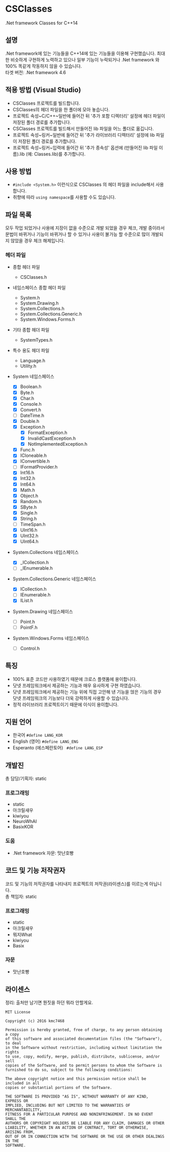 # CSClasses
.Net framework Classes for C++14

## 설명
.Net framework에 있는 기능들을 C++14에 있는 기능들을 이용해 구현했습니다. 최대한 비슷하게 구현하게 노력하고 있으나 일부 기능이 누락되거나 .Net framework 와 100% 똑같게 작동하지 않을 수 있습니다.<br>
타겟 버전: .Net framework 4.6

## 적용 방법 (Visual Studio)
- CSClasses 프로젝트를 빌드합니다.
- CSClasses의 헤더 파일을 한 폴더에 모아 놓습니다.
- 프로젝트 속성~C/C++~일반에 들어간 뒤 '추가 포함 디렉터리' 설정에 헤더 파일이 저장된 폴더 경로를 추가합니다.
- CSClasses 프로젝트를 빌드해서 만들어진 lib 파일을 어느 폴더로 옮깁니다.
- 프로젝트 속성~링커~일반에 들어간 뒤 '추가 라이브러리 디렉터리' 설정에 lib 파일이 저장된 폴더 경로를 추가합니다.
- 프로젝트 속성~링커~입력에 들어간 뒤 '추가 종속성' 옵션에 (만들어진 lib 파일 이름).lib (예: Classes.lib)를 추가합니다.

## 사용 방법
- ```#include <System.h>``` 이런식으로 CSClasses 의 헤더 파일을 include해서 사용합니다.
- 취향에 따라 ```using namespace```를 사용할 수도 있습니다.

## 파일 목록
모두 작업 되었거나 사용에 지장이 없을 수준으로 개발 되었을 경우 체크, 개발 중이라서 문법이 바뀌거나 기능이 바뀌거나 할 수 있거나 사용이 불가능 할 수준으로 많이 개발되지 않았을 경우 체크 해제입니다.
### 헤더 파일
- 종합 헤더 파일
  - CSClasses.h

- 네임스페이스 종합 헤더 파일
  - System.h
  - System.Drawing.h
  - System.Collections.h
  - System.Collections.Generic.h
  - System.Windows.Forms.h

- 기타 종합 헤더 파일
  - SystemTypes.h

- 특수 용도 헤더 파일
  - Language.h
  - Utility.h
  
- System 네임스페이스
  - [x] Boolean.h
  - [x] Byte.h
  - [x] Char.h
  - [x] Console.h
  - [x] Convert.h
  - [ ] DateTime.h
  - [x] Double.h
  - [x] Exception.h
    - [x] FormatException.h
    - [x] InvalidCastException.h
    - [x] NotImplementedException.h
  
  - [x] Func.h
  - [x] ICloneable.h
  - [x] IConvertible.h
  - [ ] IFormatProvider.h
  - [x] Int16.h
  - [x] Int32.h
  - [x] Int64.h
  - [x] Math.h
  - [x] Object.h
  - [x] Random.h
  - [x] SByte.h
  - [x] Single.h
  - [x] String.h
  - [ ] TimeSpan.h
  - [x] UInt16.h
  - [x] UInt32.h
  - [x] UInt64.h
  
- System.Collections 네임스페이스
  - [x] _ICollection.h
  - [ ] _IEnumerable.h

- System.Collections.Generic 네임스페이스
  - [x] ICollection.h
  - [ ] IEnumerable.h
  - [x] IList.h
  
- System.Drawing 네임스페이스
  - [ ] Point.h
  - [ ] PointF.h

- System.Windows.Forms 네임스페이스
  - [ ] Control.h

## 특징
- 100% 표준 코드만 사용하였기 때문에 크로스 플랫폼에 용이합니다.
- 닷넷 프레임워크에서 제공하는 기능과 매우 유사하게 구현 하였습니다.
- 닷넷 프레임워크에서 제공하는 기능 위에 직접 고안해 낸 기능을 얹은 기능의 경우 닷넷 프레임워크의 기능보다 더욱 강력하게 사용할 수 있습니다.
- 정적 라이브러리 프로젝트이기 때문에 이식이 용이합니다.

## 지원 언어
- 한국어 ```#define LANG_KOR```
- English (영어) ```#define LANG_ENG```
- Esperanto (에스페란토어) ``` #define LANG_ESP```

## 개발진
총 담당/기획자: static
### 프로그래밍
- static
- 아크릴새우
- kiwiyou
- NeuroWhAI
- BasixKOR

### 도움
- .Net framework 자문: 맛난호빵

## 코드 및 기능 저작권자
코드 및 기능의 저작권자를 나타내지 프로젝트의 저작권(라이센스)를 이르는게 아닙니다.<br>
총 책임자: static
### 프로그래밍
- static
- 아크릴새우
- 뭐지What
- kiwiyou
- Basix

### 자문
- 맛난호빵

## 라이센스
정리: 출처만 남기면 뭔짓을 하던 뭐라 안할게요.
```
MIT License

Copyright (c) 2016 kmc7468

Permission is hereby granted, free of charge, to any person obtaining a copy
of this software and associated documentation files (the "Software"), to deal
in the Software without restriction, including without limitation the rights
to use, copy, modify, merge, publish, distribute, sublicense, and/or sell
copies of the Software, and to permit persons to whom the Software is
furnished to do so, subject to the following conditions:

The above copyright notice and this permission notice shall be included in all
copies or substantial portions of the Software.

THE SOFTWARE IS PROVIDED "AS IS", WITHOUT WARRANTY OF ANY KIND, EXPRESS OR
IMPLIED, INCLUDING BUT NOT LIMITED TO THE WARRANTIES OF MERCHANTABILITY,
FITNESS FOR A PARTICULAR PURPOSE AND NONINFRINGEMENT. IN NO EVENT SHALL THE
AUTHORS OR COPYRIGHT HOLDERS BE LIABLE FOR ANY CLAIM, DAMAGES OR OTHER
LIABILITY, WHETHER IN AN ACTION OF CONTRACT, TORT OR OTHERWISE, ARISING FROM,
OUT OF OR IN CONNECTION WITH THE SOFTWARE OR THE USE OR OTHER DEALINGS IN THE
SOFTWARE.
```
